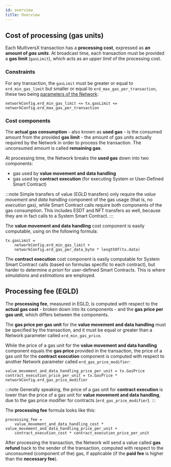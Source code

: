 ```yaml
---
id: overview
title: Overview
---
```


## Cost of processing (gas units)

Each MultiversX transaction has a **processing cost**, expressed as **an amount of _gas units_**. At broadcast time, each transaction must be provided a **gas limit** (`gasLimit`), which acts as an _upper limit_ of the processing cost.

### Constraints

For any transaction, the `gasLimit` must be greater or equal to `erd_min_gas_limit` but smaller or equal to `erd_max_gas_per_transaction`, these two being [parameters of the Network](/sdk-and-tools/rest-api/network#get-network-configuration):

```
networkConfig.erd_min_gas_limit <= tx.gasLimit <= networkConfig.erd_max_gas_per_transaction
```

### Cost components

The **actual gas consumption** - also known as **used gas** - is the consumed amount from the provided **gas limit** - the amount of gas units actually required by the Network in order to process the transaction. The unconsumed amount is called **remaining gas**.

At processing time, the Network breaks the **used gas** down into two components:

- gas used by **value movement and data handling**
- gas used by **contract execution** (for executing System or User-Defined Smart Contract)

:::note
Simple transfers of value (EGLD transfers) only require the _value movement and data handling_ component of the gas usage (that is, no _execution_ gas), while Smart Contract calls require both components of the gas consumption. This includes ESDT and NFT transfers as well, because they are in fact calls to a System Smart Contract.
:::

The **value movement and data handling** cost component is easily computable, using on the following formula:

```
tx.gasLimit =
    networkConfig.erd_min_gas_limit +
    networkConfig.erd_gas_per_data_byte * lengthOf(tx.data)
```

The **contract execution** cost component is easily computable for System Smart Contract calls (based on formulas specific to each contract), but harder to determine _a priori_ for user-defined Smart Contracts. This is where _simulations_ and _estimations_ are employed.

## Processing fee (EGLD)

The **processing fee**, measured in EGLD, is computed with respect to the **actual gas cost** - broken down into its components - and the **gas price per gas unit**, which differs between the components.

The **gas price per gas unit** for the **value movement and data handling** must be specified by the transaction, and it must be equal or greater than a Network parameter called `erd_min_gas_price`.

While the price of a gas unit for the **value movement and data handling** component equals the **gas price** provided in the transaction, the price of a gas unit for the **contract execution** component is computed with respect to another Network parameter called `erd_gas_price_modifier`:

```
value_movement_and_data_handling_price_per_unit = tx.GasPrice
contract_execution_price_per_unit = tx.GasPrice * networkConfig.erd_gas_price_modifier
```

:::note
Generally speaking, the price of a gas unit for **contract execution** is lower than the price of a gas unit for **value movement and data handling**, due to the gas price modifier for contracts (`erd_gas_price_modifier`).
:::

The **processing fee** formula looks like this:

```
processing_fee =
    value_movement_and_data_handling_cost * value_movement_and_data_handling_price_per_unit +
    contract_execution_cost * contract_execution_price_per_unit
```

After processing the transaction, the Network will send a value called **gas refund** back to the sender of the transaction, computed with respect to the unconsumed (component of the) gas, if applicable (if the **paid fee** is higher than the **necessary fee**).

